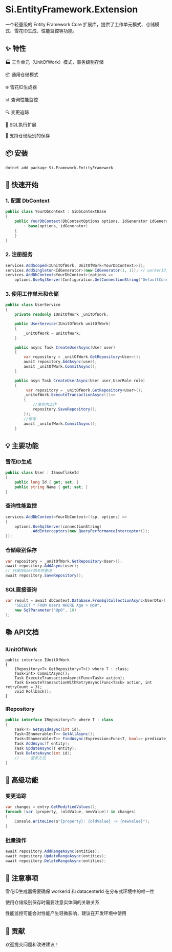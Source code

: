 # Si.EntityFramework.Extension

一个轻量级的 Entity Framework Core 扩展库，提供了工作单元模式、仓储模式、雪花ID生成、性能监控等功能。

## ✨ 特性

🏭 工作单元（UnitOfWork）模式，事务级别存储

📦 通用仓储模式

❄️ 雪花ID生成器

📊 查询性能监控

🔍 变更追踪

📝 SQL执行扩展

🎯 支持仓储级别的保存

## 📦 安装

```
dotnet add package Si.Framework.EntityFramework
```

## 🚀 快速开始

### 1. 配置 DbContext

```c#
public class YourDbContext : SiDbContextBase
{
    public YourDbContext(DbContextOptions options, IdGenerator idGenerator = null) 
        : base(options, idGenerator)
    {
    }
}
```

### 2. 注册服务

```c#
services.AddScoped<IUnitOfWork, UnitOfWork<YourDbContext>>();
services.AddSingleton<IdGenerator>(new IdGenerator(1, 1)); // workerId, datacenterId
services.AddDbContext<YourDbContext>(options => 
    options.UseSqlServer(Configuration.GetConnectionString("DefaultConnection")));
```

### 3. 使用工作单元和仓储

```c#
public class UserService
{
    private readonly IUnitOfWork _unitOfWork;

    public UserService(IUnitOfWork unitOfWork)
    {
        _unitOfWork = unitOfWork;
    }

    public async Task CreateUserAsync(User user)
    {
        var repository = _unitOfWork.GetRepository<User>();
        await repository.AddAsync(user);
        await _unitOfWork.CommitAsync();
    }

    public asyn Task CreateUserAsync(User user,UserRole role)
    {
         var repository = _unitOfWork.GetRepository<User>();
        _unitofWork.ExecuteTransactionAsync(()=>
        {
            //事务内工作
            repository.SaveRepository();
        });
        //保存
        await _unitofWork.CommitAsync();
    }
```

## 💡 主要功能

### 雪花ID生成

```c#
public class User : ISnowflakeId
{
    public long Id { get; set; }
    public string Name { get; set; }
}
```



### 查询性能监控

```c#
services.AddDbContext<YourDbContext>((sp, options) => 
{
    options.UseSqlServer(connectionString)
           .AddInterceptors(new QueryPerformanceInterceptor());
});
```



### 仓储级别保存

```c#
var repository = _unitOfWork.GetRepository<User>();
await repository.AddAsync(user);
// 只保存User相关的更改
await repository.SaveRepository();
```



### SQL直接查询

```c#
var result = await dbContext.Database.FromSqlCollectionAsync<UserDto>(
    "SELECT * FROM Users WHERE Age > @p0",
    new SqlParameter("@p0", 18)
);
```



## 📚 API文档

### IUnitOfWork

```
public interface IUnitOfWork
{
    IRepository<T> GetRepository<T>() where T : class;
    Task<int> CommitAsync();
    Task ExecuteTransactionAsync(Func<Task> action);
    Task ExecuteTransactionWithRetryAsync(Func<Task> action, int retryCount = 3);
    void Rollback();
}
```

### IRepository<T>

```c#
public interface IRepository<T> where T : class
{
    Task<T> GetByIdAsync(int id);
    Task<IEnumerable<T>> GetAllAsync();
    Task<IEnumerable<T>> FindAsync(Expression<Func<T, bool>> predicate);
    Task AddAsync(T entity);
    Task UpdateAsync(T entity);
    Task DeleteAsync(int id);
    // ... 更多方法
}
```



## 🔧 高级功能

### 变更追踪

```c#
var changes = entry.GetModifiedValues();
foreach (var (property, (oldValue, newValue)) in changes)
{
    Console.WriteLine($"{property}: {oldValue} -> {newValue}");
}
```



### 批量操作

```c#
await repository.AddRangeAsync(entities);
await repository.UpdateRangeAsync(entities);
await repository.DeleteRangeAsync(entities);
```

## 📝 注意事项

雪花ID生成器需要确保 workerId 和 datacenterId 在分布式环境中的唯一性

使用仓储级别保存时需要注意实体间的关联关系

性能监控可能会对性能产生轻微影响，建议在开发环境中使用

## 🤝 贡献

欢迎提交问题和改进建议！
